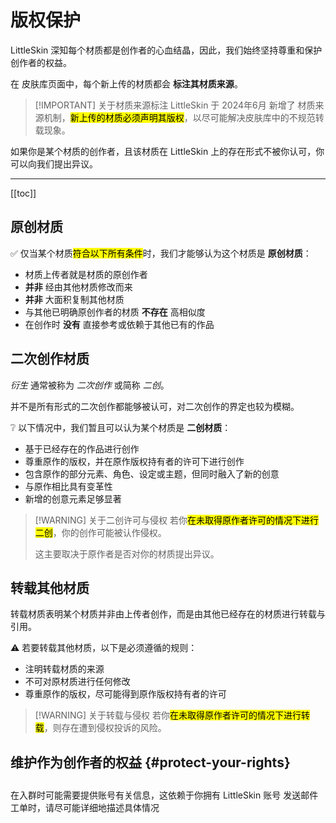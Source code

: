 <script setup>
import { faCopyright, faArchive } from '@fortawesome/free-solid-svg-icons'
</script>

# 版权保护

LittleSkin 深知每个材质都是创作者的心血结晶，因此，我们始终坚持尊重和保护创作者的权益。

在 <BSSection><FA :icon="faArchive" /> 皮肤库</BSSection>页面中，每个新上传的材质都会 **标注其材质来源**。

> [!IMPORTANT] 关于材质来源标注
> LittleSkin 于 2024年6月 新增了<BSSection><FA :icon="faCopyright" /> 材质来源</BSSection>机制，<mark>新上传的材质必须声明其版权</mark>，以尽可能解决皮肤库中的不规范转载现象。

<NCard title="🙋 维护作为创作者的权益" link="#protect-your-rights">
如果你是某个材质的创作者，且该材质在 LittleSkin 上的存在形式不被你认可，你可以向我们提出异议。
</NCard>

---

[[toc]]

## 原创材质

✅ 仅当某个材质<mark>符合以下所有条件</mark>时，我们才能够认为这个材质是 **原创材质**：

- 材质上传者就是材质的原创作者 <Badge type="tip" text="✨ 非常重要" />
- **并非** 经由其他材质修改而来
- **并非** 大面积复制其他材质
- 与其他已明确原创作者的材质 **不存在** 高相似度
- 在创作时 **没有** 直接参考或依赖于其他已有的作品

## 二次创作材质

_衍生_ 通常被称为 _二次创作_ 或简称 _二创_。

并不是所有形式的二次创作都能够被认可，对二次创作的界定也较为模糊。

❔ 以下情况中，我们暂且可以认为某个材质是 **二创材质**：

- 基于已经存在的作品进行创作
- 尊重原作的版权，并在原作版权持有者的许可下进行创作
- 包含原作的部分元素、角色、设定或主题，但同时融入了新的创意
- 与原作相比具有变革性
- 新增的创意元素足够显著

> [!WARNING] 关于二创许可与侵权
> 若你<mark>在未取得原作者许可的情况下进行二创</mark>，你的创作可能被认作侵权。
>
> 这主要取决于原作者是否对你的材质提出异议。

## 转载其他材质

转载材质表明某个材质并非由上传者创作，而是由其他已经存在的材质进行转载与引用。

⚠️ 若要转载其他材质，以下是必须遵循的规则：

- 注明转载材质的来源
- 不可对原材质进行任何修改
- 尊重原作的版权，尽可能得到原作版权持有者的许可

> [!WARNING] 关于转载与侵权
> 若你<mark>在未取得原作者许可的情况下进行转载</mark>，则存在遭到侵权投诉的风险。

## 维护作为创作者的权益 {#protect-your-rights}

<p style="margin-bottom: 2em"></p>

<NCard title="🙋 加入用户交流群" link="/user-group" >
在入群时可能需要提供账号有关信息，这依赖于你拥有 LittleSkin 账号
</NCard>
<NCard title="📬️ 通过邮件发送工单" link="/email" >
发送邮件工单时，请尽可能详细地描述具体情况
</NCard>
